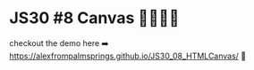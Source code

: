 # JS30 #8 Canvas 🎨👨🏻‍🎨

checkout the demo here ➡️ https://alexfrompalmsprings.github.io/JS30_08_HTMLCanvas/ 🎨